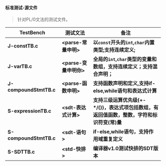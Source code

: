 #### 标准测试-源文件

> 针对PL/0文法的测试文件。

| TestBench              | 测试文法               | 备注                                                         |
| ---------------------- | ---------------------- | ------------------------------------------------------------ |
| **J-constTB.c**        | **<parse-常量申明\>​**  | **以`const`开头的`int`,`char`内置类型;支持连续定义;**        |
| **J-varTB.c**          | **<parse-变量申明你>** | **全局的`int`,`char`类型的变量和数组，支持连续定义；支持混合声明；** |
| **J-compoundStmtTB.c** | **<parse-函数申明>**   | **支持函数声明和定义,支持if-else,while语句和表达式计算**     |
| **S-expressionTB.c**   | **<sdt-表达式计算>**   | **支持三级运算优先级(+-*/())，表达式项包括数组，有返回值函数，整数，字符和标识符变(常)量** |
| **S-compoundStmtTB.c** | **<sdt-语句>**         | **if-else,while语句，支持作用域重复定义**                    |
| **S-SDTTB.c**          | **<std-快排>**         | **编译器v1.0测试快排的SDT版本**                              |





